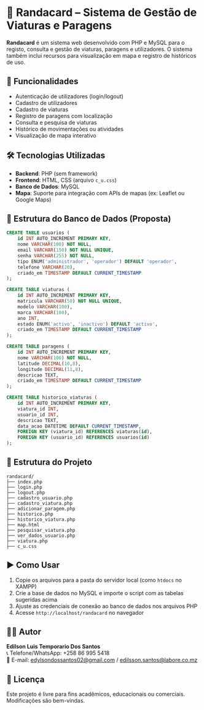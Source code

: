 # 🚌 Randacard – Sistema de Gestão de Viaturas e Paragens

**Randacard** é um sistema web desenvolvido com PHP e MySQL para o registo, consulta e gestão de viaturas, paragens e utilizadores. O sistema também inclui recursos para visualização em mapa e registro de históricos de uso.

## 🚀 Funcionalidades

- Autenticação de utilizadores (login/logout)
- Cadastro de utilizadores
- Cadastro de viaturas
- Registro de paragens com localização
- Consulta e pesquisa de viaturas
- Histórico de movimentações ou atividades
- Visualização de mapa interativo

## 🛠️ Tecnologias Utilizadas

- **Backend**: PHP (sem framework)
- **Frontend**: HTML, CSS (arquivo `c_u.css`)
- **Banco de Dados**: MySQL
- **Mapa**: Suporte para integração com APIs de mapas (ex: Leaflet ou Google Maps)

## 🧱 Estrutura do Banco de Dados (Proposta)

```sql
CREATE TABLE usuarios (
    id INT AUTO_INCREMENT PRIMARY KEY,
    nome VARCHAR(100) NOT NULL,
    email VARCHAR(150) NOT NULL UNIQUE,
    senha VARCHAR(255) NOT NULL,
    tipo ENUM('administrador', 'operador') DEFAULT 'operador',
    telefone VARCHAR(20),
    criado_em TIMESTAMP DEFAULT CURRENT_TIMESTAMP
);

CREATE TABLE viaturas (
    id INT AUTO_INCREMENT PRIMARY KEY,
    matricula VARCHAR(50) NOT NULL UNIQUE,
    modelo VARCHAR(100),
    marca VARCHAR(100),
    ano INT,
    estado ENUM('activo', 'inactivo') DEFAULT 'activo',
    criado_em TIMESTAMP DEFAULT CURRENT_TIMESTAMP
);

CREATE TABLE paragens (
    id INT AUTO_INCREMENT PRIMARY KEY,
    nome VARCHAR(100) NOT NULL,
    latitude DECIMAL(10,8),
    longitude DECIMAL(11,8),
    descricao TEXT,
    criado_em TIMESTAMP DEFAULT CURRENT_TIMESTAMP
);

CREATE TABLE historico_viaturas (
    id INT AUTO_INCREMENT PRIMARY KEY,
    viatura_id INT,
    usuario_id INT,
    descricao TEXT,
    data_acao DATETIME DEFAULT CURRENT_TIMESTAMP,
    FOREIGN KEY (viatura_id) REFERENCES viaturas(id),
    FOREIGN KEY (usuario_id) REFERENCES usuarios(id)
);
```

## 📂 Estrutura do Projeto

```
randacard/
├── index.php
├── login.php
├── logout.php
├── cadastro_usuario.php
├── cadastro_viatura.php
├── adicionar_paragem.php
├── historico.php
├── historico_viatura.php
├── map.html
├── pesquisar_viatura.php
├── ver_dados_usuario.php
├── viatura.php
├── c_u.css
```

## ▶️ Como Usar

1. Copie os arquivos para a pasta do servidor local (como `htdocs` no XAMPP)
2. Crie a base de dados no MySQL e importe o script com as tabelas sugeridas acima
3. Ajuste as credenciais de conexão ao banco de dados nos arquivos PHP
4. Acesse `http://localhost/randacard` no navegador

## 👨‍💻 Autor

**Edilson Luis Temporario Dos Santos**  
📞 Telefone/WhatsApp: +258 86 995 5418  
📧 E-mail: edylsondossantos02@gmail.com / edilsson.santos@labore.co.mz

## 📄 Licença

Este projeto é livre para fins acadêmicos, educacionais ou comerciais. Modificações são bem-vindas.
